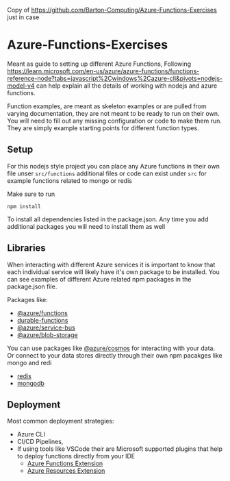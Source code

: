 Copy of https://github.com/Barton-Computing/Azure-Functions-Exercises just in case

# Azure-Functions-Exercises

Meant as guide to setting up different Azure Functions, Following https://learn.microsoft.com/en-us/azure/azure-functions/functions-reference-node?tabs=javascript%2Cwindows%2Cazure-cli&pivots=nodejs-model-v4 can help explain all the details of working with nodejs and azure functions.

Function examples, are meant as skeleton examples or are pulled from varying documentation, they are not meant to be ready to run on their own. You will need to fill out any missing configuration or code to make them run. They are simply example starting points for different function types.

## Setup

For this nodejs style project you can place any Azure functions in their own file unser `src/functions` additional files or code can exist under `src` for example functions related to mongo or redis

Make sure to run

```
npm install
```

To install all dependencies listed in the package.json. Any time you add additional packages you will need to install them as well

## Libraries

When interacting with different Azure services it is important to know that each individual service will likely have it's own package to be installed.
You can see examples of different Azure related npm packages in the package.json file.

Packages like:

- [@azure/functions](https://www.npmjs.com/package/@azure/functions)
- [durable-functions](https://www.npmjs.com/package/durable-functions)
- [@azure/service-bus](https://www.npmjs.com/package/@azure/service-bus)
- [@azure/blob-storage](https://www.npmjs.com/package/@azure/storage-blob)


You can use packages like [@azure/cosmos](https://www.npmjs.com/package/@azure/cosmos) for interacting with your data. Or connect to your data stores directly through their own npm pacakges like mongo and redi
- [redis](https://www.npmjs.com/package/redis)
- [mongodb](https://www.npmjs.com/package/mongodb)

## Deployment

Most common deployment strategies:
- Azure CLI
- CI/CD Pipelines,
- If using tools like VSCode their are Microsoft supported plugins that help to deploy functions directly from your IDE
  - [Azure Functions Extension](https://marketplace.visualstudio.com/items?itemName=ms-azuretools.vscode-azurefunctions)
  - [Azure Resources Extension](https://marketplace.visualstudio.com/items?itemName=ms-azuretools.vscode-azureresourcegroups)

